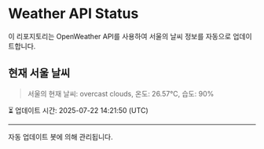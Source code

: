 
# Weather API Status

이 리포지토리는 OpenWeather API를 사용하여 서울의 날씨 정보를 자동으로 업데이트합니다.

## 현재 서울 날씨
> 서울의 현재 날씨: overcast clouds, 온도: 26.57°C, 습도: 90%

⏳ 업데이트 시간: 2025-07-22 14:21:50 (UTC)

---
자동 업데이트 봇에 의해 관리됩니다.

